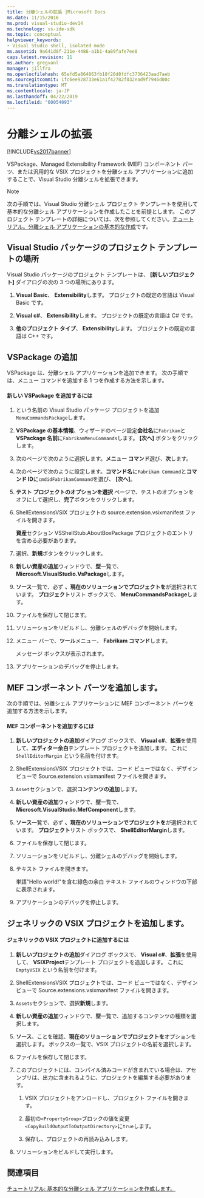 ```yaml
---
title: 分離シェルの拡張 |Microsoft Docs
ms.date: 11/15/2016
ms.prod: visual-studio-dev14
ms.technology: vs-ide-sdk
ms.topic: conceptual
helpviewer_keywords:
- Visual Studio shell, isolated mode
ms.assetid: 9a641d8f-211e-4486-a1b1-4a89fafe7ee8
caps.latest.revision: 11
ms.author: gregvanl
manager: jillfra
ms.openlocfilehash: 65efd5a864863fb18f26d8fdfc3736423aad7aeb
ms.sourcegitcommit: 1fc6ee928733e61a1f42782f832ead9f7946d00c
ms.translationtype: MT
ms.contentlocale: ja-JP
ms.lasthandoff: 04/22/2019
ms.locfileid: "60054093"
---
```

# <a name="extending-the-isolated-shell"></a>分離シェルの拡張
[!INCLUDE[vs2017banner](../includes/vs2017banner.md)]

VSPackage、Managed Extensibility Framework (MEF) コンポーネント パーツ、または汎用的な VSIX プロジェクトを分離シェル アプリケーションに追加することで、Visual Studio 分離シェルを拡張できます。  
  
> [!NOTE]
>  次の手順では、Visual Studio 分離シェル プロジェクト テンプレートを使用して基本的な分離シェル アプリケーションを作成したことを前提とします。 このプロジェクト テンプレートの詳細については、次を参照してください。[チュートリアル。分離シェル アプリケーションの基本的な作成](../extensibility/walkthrough-creating-a-basic-isolated-shell-application.md)です。  
  
## <a name="locations-for-the-visual-studio-package-project-template"></a>Visual Studio パッケージのプロジェクト テンプレートの場所  
 Visual Studio パッケージのプロジェクト テンプレートは、 **[新しいプロジェクト]** ダイアログの次の 3 つの場所にあります。  
  
1. **Visual Basic**、 **Extensibility**します。 プロジェクトの既定の言語は Visual Basic です。  
  
2. **Visual c#**、 **Extensibility**します。 プロジェクトの既定の言語は C# です。  
  
3. **他のプロジェクト タイプ**、 **Extensibility**します。 プロジェクトの既定の言語は C++ です。  
  
## <a name="adding-a-vspackage"></a>VSPackage の追加  
 VSPackage は、分離シェル アプリケーションを追加できます。 次の手順では、メニュー コマンドを追加する 1 つを作成する方法を示します。  
  
#### <a name="to-add-a-new-vspackage"></a>新しい VSPackage を追加するには  
  
1. という名前の Visual Studio パッケージ プロジェクトを追加`MenuCommandsPackage`します。  
  
2. **VSPackage の基本情報**、ウィザードのページ設定**会社名**に`Fabrikam`と**VSPackage 名前**に`FabrikamMenuCommands`します。 **[次へ]** ボタンをクリックします。  
  
3. 次のページで次のように選択します。**メニュー コマンド**選び、**次**します。  
  
4. 次のページで次のように設定します。**コマンド名**に`Fabrikam Command`と**コマンド ID**に`cmdidFabrikamCommand`を選び、 **[次へ]**。  
  
5. **テスト プロジェクトのオプションを選択** ページで、テストのオプションをオフにして選択し、**完了**ボタンをクリックします。  
  
6. ShellExtensionsVSIX プロジェクトの source.extension.vsixmanifest ファイルを開きます。  
  
     **資産**セクション VSShellStub.AboutBoxPackage プロジェクトのエントリを含める必要があります。  
  
7. 選択、**新規**ボタンをクリックします。  
  
8. **新しい資産の追加**ウィンドウで、**型**一覧で、 **Microsoft.VisualStudio.VsPackage**します。  
  
9. **ソース**一覧で、必ず **、現在のソリューションでプロジェクトを**が選択されています。 **プロジェクト**リスト ボックスで、 **MenuCommandsPackage**します。  
  
10. ファイルを保存して閉じます。  
  
11. ソリューションをリビルドし、分離シェルのデバッグを開始します。  
  
12. メニュー バーで、**ツール**メニュー、 **Fabrikam コマンド**します。  
  
     メッセージ ボックスが表示されます。  
  
13. アプリケーションのデバッグを停止します。  
  
## <a name="adding-a-mef-component-part"></a>MEF コンポーネント パーツを追加します。  
 次の手順では、分離シェル アプリケーションに MEF コンポーネント パーツを追加する方法を示します。  
  
#### <a name="to-add-a-mef-component"></a>MEF コンポーネントを追加するには  
  
1. **新しいプロジェクトの追加**ダイアログ ボックスで、 **Visual c#**、**拡張**を使用して、**エディター余白**テンプレート プロジェクトを追加します。 これに `ShellEditorMargin` という名前を付けます。  
  
2. ShellExtensionsVSIX プロジェクトでは、コード ビューではなく、デザイン ビューで Source.extension.vsixmanifest ファイルを開きます。  
  
3. `Asset`セクションで、選択**コンテンツの追加**します。  
  
4. **新しい資産の追加**ウィンドウで、**型**一覧で、 **Microsoft.VisualStudio.MefComponent**します。  
  
5. **ソース**一覧で、必ず **、現在のソリューションでプロジェクトを**が選択されています。 **プロジェクト**リスト ボックスで、 **ShellEditorMargin**します。  
  
6. ファイルを保存して閉じます。  
  
7. ソリューションをリビルドし、分離シェルのデバッグを開始します。  
  
8. テキスト ファイルを開きます。  
  
     単語"Hello world!"を含む緑色の余白 テキスト ファイルのウィンドウの下部に表示されます。  
  
9. アプリケーションのデバッグを停止します。  
  
## <a name="adding-a-generic-vsix-project"></a>ジェネリックの VSIX プロジェクトを追加します。  
  
#### <a name="to-add-a-generic-vsix-project"></a>ジェネリックの VSIX プロジェクトに追加するには  
  
1. **新しいプロジェクトの追加**ダイアログ ボックスで、 **Visual c#**、**拡張**を使用して、 **VSIXProject**テンプレート プロジェクトを追加します。 これに `EmptyVSIX` という名前を付けます。  
  
2. ShellExtensionsVSIX プロジェクトでは、コード ビューではなく、デザイン ビューで Source.extensions.vsixmanifest ファイルを開きます。  
  
3. `Assets`セクションで、選択**新規**します。  
  
4. **新しい資産の追加**ウィンドウで、**型**一覧で、追加するコンテンツの種類を選択します。  
  
5. **ソース**、ことを確認、**現在のソリューションでプロジェクトを**オプションを選択します。 ボックスの一覧で、VSIX プロジェクトの名前を選択します。  
  
6. ファイルを保存して閉じます。  
  
7. このプロジェクトには、コンパイル済みコードが含まれている場合は、アセンブリは、出力に含まれるように、プロジェクトを編集する必要があります。  
  
    1. VSIX プロジェクトをアンロードし、プロジェクト ファイルを開きます。  
  
    2. 最初の`<PropertyGroup>`ブロックの値を変更`<CopyBuildOutputToOutputDirectory>`に`true`します。  
  
    3. 保存し、プロジェクトの再読み込みします。  
  
8. ソリューションをビルドして実行します。  
  
## <a name="see-also"></a>関連項目  
 [チュートリアル: 基本的な分離シェル アプリケーションを作成します。](../extensibility/walkthrough-creating-a-basic-isolated-shell-application.md)
